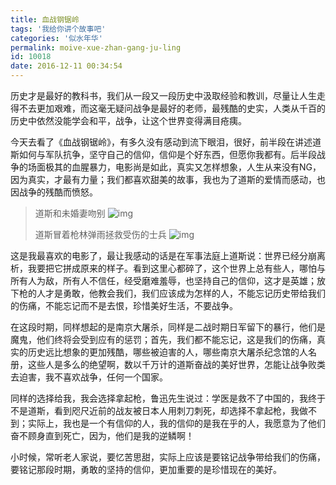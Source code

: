 ```yaml
---
title: 血战钢锯岭
tags: '我给你讲个故事吧'
categories: '似水年华'
permalink: moive-xue-zhan-gang-ju-ling
id: 10018
date: 2016-12-11 00:34:54
---
```



历史才是最好的教科书，我们从一段又一段历史中汲取经验和教训，尽量让人生走得不去更加艰难，而这毫无疑问战争是最好的老师，最残酷的史实，人类从千百的历史中依然没能学会和平，战争，让这个世界变得满目疮痍。

今天去看了《血战钢锯岭》，有多久没有感动到流下眼泪，很好，前半段在讲述道斯如何与军队抗争，坚守自己的信仰，信仰是个好东西，但愿你我都有。后半段战争的场面极其的血腥暴力，电影尚是如此，真实又怎样想象，人生从来没有NG，因为真实，才最有力量；我们都喜欢甜美的故事，我也为了道斯的爱情而感动，也因战争的残酷而愤怒。

> 道斯和未婚妻吻别
> ![img](https://img1.doubanio.com/view/thing_review/large/public/p384087.jpg)
>
> 道斯冒着枪林弹雨拯救受伤的士兵
> ![img](https://img1.doubanio.com/view/thing_review/large/public/p384109.jpg)

这是我最喜欢的电影了，最让我感动的话是在军事法庭上道斯说：世界已经分崩离析，我要把它拼成原来的样子。看到这里心都碎了，这个世界上总有些人，哪怕与所有人为敌，所有人不信任，经受磨难羞辱，也坚持自己的信仰，这才是英雄；放下枪的人才是勇敢，他教会我们，我们应该成为怎样的人，不能忘记历史带给我们的伤痛，不能忘记而不是去恨，珍惜美好生活，不要战争。

在这段时期，同样想起的是南京大屠杀，同样是二战时期日军留下的暴行，他们是魔鬼，他们终将会受到应有的惩罚；首先，我们都不能忘记，这是我们的伤痛，真实的历史远比想象的更加残酷，哪些被迫害的人，哪些南京大屠杀纪念馆的人名册，这些人是多么的绝望啊，数以千万计的道斯奋战的美好世界，怎能让战争败类去迫害，我不喜欢战争，任何一个国家。

同样的选择给我，我会选择拿起枪，鲁迅先生说过：学医是救不了中国的，我终于不是道斯，看到咫尺近前的战友被日本人用刺刀刺死，却选择不拿起枪，我做不到；实际上，我也是一个有信仰的人，我的信仰的是我在乎的人，我愿意为了他们奋不顾身直到死亡，因为，他们是我的逆鳞啊！

小时候，常听老人家说，要忆苦思甜，实际上应该是要铭记战争带给我们的伤痛，要铭记那段时期，勇敢的坚持的信仰，更加重要的是珍惜现在的美好。
